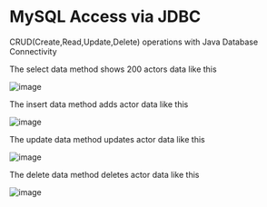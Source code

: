 # MySQL Access via JDBC
CRUD(Create,Read,Update,Delete) operations with Java Database Connectivity

The select data method shows 200 actors data like this

![image](https://github.com/DeveloperBedirhan/MySQL_Access_via_JDBC/assets/77440477/2ee1b3c2-5052-4d63-a7c1-2368fc8587b2)

The insert data method adds actor data like this

![image](https://github.com/DeveloperBedirhan/MySQL_Access_via_JDBC/assets/77440477/b21219fe-d405-4514-b7a0-44db24a49b74)

The update data method updates actor data like this

![image](https://github.com/DeveloperBedirhan/MySQL_Access_via_JDBC/assets/77440477/d8ba895d-a26e-45e2-9307-1a4004736452)

The delete data method deletes actor data like this

![image](https://github.com/DeveloperBedirhan/MySQL_Access_via_JDBC/assets/77440477/b955947c-5492-4aa2-97f6-f4f6c5608d37)
